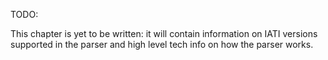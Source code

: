 TODO: 

This chapter is yet to be written: it will contain information on IATI versions supported in the parser and high level tech info on how the parser works.
